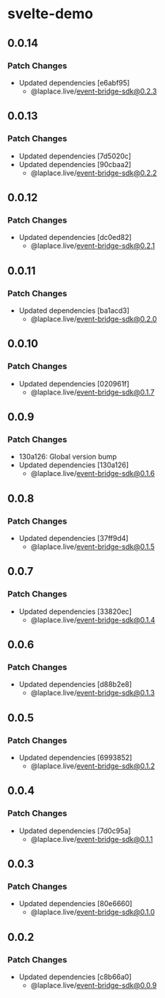 # svelte-demo

## 0.0.14

### Patch Changes

- Updated dependencies [e6abf95]
  - @laplace.live/event-bridge-sdk@0.2.3

## 0.0.13

### Patch Changes

- Updated dependencies [7d5020c]
- Updated dependencies [90cbaa2]
  - @laplace.live/event-bridge-sdk@0.2.2

## 0.0.12

### Patch Changes

- Updated dependencies [dc0ed82]
  - @laplace.live/event-bridge-sdk@0.2.1

## 0.0.11

### Patch Changes

- Updated dependencies [ba1acd3]
  - @laplace.live/event-bridge-sdk@0.2.0

## 0.0.10

### Patch Changes

- Updated dependencies [020961f]
  - @laplace.live/event-bridge-sdk@0.1.7

## 0.0.9

### Patch Changes

- 130a126: Global version bump
- Updated dependencies [130a126]
  - @laplace.live/event-bridge-sdk@0.1.6

## 0.0.8

### Patch Changes

- Updated dependencies [37ff9d4]
  - @laplace.live/event-bridge-sdk@0.1.5

## 0.0.7

### Patch Changes

- Updated dependencies [33820ec]
  - @laplace.live/event-bridge-sdk@0.1.4

## 0.0.6

### Patch Changes

- Updated dependencies [d88b2e8]
  - @laplace.live/event-bridge-sdk@0.1.3

## 0.0.5

### Patch Changes

- Updated dependencies [6993852]
  - @laplace.live/event-bridge-sdk@0.1.2

## 0.0.4

### Patch Changes

- Updated dependencies [7d0c95a]
  - @laplace.live/event-bridge-sdk@0.1.1

## 0.0.3

### Patch Changes

- Updated dependencies [80e6660]
  - @laplace.live/event-bridge-sdk@0.1.0

## 0.0.2

### Patch Changes

- Updated dependencies [c8b66a0]
  - @laplace.live/event-bridge-sdk@0.0.9

